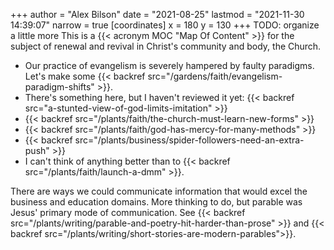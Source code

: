 +++
author = "Alex Bilson"
date = "2021-08-25"
lastmod = "2021-11-30 14:39:07"
narrow = true
[coordinates]
    x = 180
    y = 130
+++
TODO: organize a little more
This is a {{< acronym MOC "Map Of Content" >}} for the subject of renewal and revival in Christ's community and body, the Church.

- Our practice of evangelism is severely hampered by faulty paradigms. Let's make some {{< backref src="/gardens/faith/evangelism-paradigm-shifts" >}}.
- There's something here, but I haven't reviewed it yet: {{< backref src="a-stunted-view-of-god-limits-imitation" >}}
- {{< backref src="/plants/faith/the-church-must-learn-new-forms" >}}
- {{< backref src="/plants/faith/god-has-mercy-for-many-methods" >}}
- {{< backref src="/plants/business/spider-followers-need-an-extra-push" >}}
- I can't think of anything better than to {{< backref src="/plants/faith/launch-a-dmm" >}}.

There are ways we could communicate information that would excel the business and education domains. More thinking to do, but parable was Jesus' primary mode of communication. See {{< backref src="/plants/writing/parable-and-poetry-hit-harder-than-prose" >}} and {{< backref src="/plants/writing/short-stories-are-modern-parables">}}.
